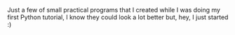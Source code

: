 Just a few of small practical programs that I created while I was doing my first Python tutorial, I know they could look a lot better but, hey, I just started :)
